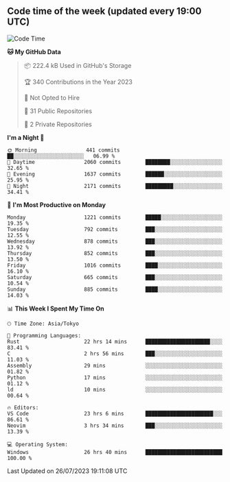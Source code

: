 ## Code time of the week (updated every 19:00 UTC)

<!--START_SECTION:waka-->
![Code Time](http://img.shields.io/badge/Code%20Time-1%2C948%20hrs%2035%20mins-blue)

**🐱 My GitHub Data** 

> 📦 222.4 kB Used in GitHub's Storage 
 > 
> 🏆 340 Contributions in the Year 2023
 > 
> 🚫 Not Opted to Hire
 > 
> 📜 31 Public Repositories 
 > 
> 🔑 2 Private Repositories 
 > 
**I'm a Night 🦉** 

```text
🌞 Morning                441 commits         ██░░░░░░░░░░░░░░░░░░░░░░░   06.99 % 
🌆 Daytime                2060 commits        ████████░░░░░░░░░░░░░░░░░   32.65 % 
🌃 Evening                1637 commits        ██████░░░░░░░░░░░░░░░░░░░   25.95 % 
🌙 Night                  2171 commits        █████████░░░░░░░░░░░░░░░░   34.41 % 
```
📅 **I'm Most Productive on Monday** 

```text
Monday                   1221 commits        █████░░░░░░░░░░░░░░░░░░░░   19.35 % 
Tuesday                  792 commits         ███░░░░░░░░░░░░░░░░░░░░░░   12.55 % 
Wednesday                878 commits         ███░░░░░░░░░░░░░░░░░░░░░░   13.92 % 
Thursday                 852 commits         ███░░░░░░░░░░░░░░░░░░░░░░   13.50 % 
Friday                   1016 commits        ████░░░░░░░░░░░░░░░░░░░░░   16.10 % 
Saturday                 665 commits         ███░░░░░░░░░░░░░░░░░░░░░░   10.54 % 
Sunday                   885 commits         ████░░░░░░░░░░░░░░░░░░░░░   14.03 % 
```


📊 **This Week I Spent My Time On** 

```text
🕑︎ Time Zone: Asia/Tokyo

💬 Programming Languages: 
Rust                     22 hrs 14 mins      █████████████████████░░░░   83.41 % 
C                        2 hrs 56 mins       ███░░░░░░░░░░░░░░░░░░░░░░   11.03 % 
Assembly                 29 mins             ░░░░░░░░░░░░░░░░░░░░░░░░░   01.82 % 
Python                   17 mins             ░░░░░░░░░░░░░░░░░░░░░░░░░   01.12 % 
ld                       10 mins             ░░░░░░░░░░░░░░░░░░░░░░░░░   00.64 % 

🔥 Editors: 
VS Code                  23 hrs 6 mins       ██████████████████████░░░   86.61 % 
Neovim                   3 hrs 34 mins       ███░░░░░░░░░░░░░░░░░░░░░░   13.39 % 

💻 Operating System: 
Windows                  26 hrs 40 mins      █████████████████████████   100.00 % 
```


 Last Updated on 26/07/2023 19:11:08 UTC
<!--END_SECTION:waka-->